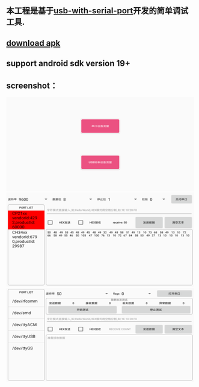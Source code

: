 ## 本工程是基于[usb-with-serial-port](https://github.com/HelloHuDi/usb-with-serial-port)开发的简单调试工具.

## [download apk](https://raw.githubusercontent.com/HelloHuDi/usbSerialPortTools/master/app/release/app-release.apk)

## support android sdk version 19+

## screenshot：

<img src="capture/main.png" width="500px" height="250px"/>

<img src="capture/usb_measure.png" width="500px" height="250px"/>

<img src="capture/serial_measure.png" width="500px" height="250px"/>
